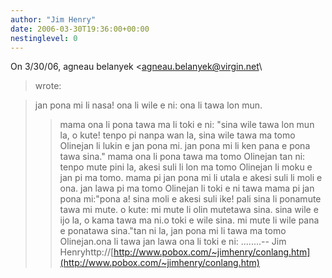 ```yaml
---
author: "Jim Henry"
date: 2006-03-30T19:36:00+00:00
nestinglevel: 0
---
```

On 3/30/06, agneau belanyek <[agneau.belanyek@virgin.net](mailto://agneau.belanyek@virgin.net)\
> wrote:

> jan pona mi li nasa! ona li wile e ni: ona li tawa lon mun.
>> mama ona li pona tawa ma li toki e ni:
> "sina wile tawa lon mun la, o kute! tenpo pi nanpa wan la,
> sina wile tawa ma tomo Olinejan li lukin e jan pona mi.
> jan pona mi li ken pana e pona tawa sina."
>> mama ona li pona tawa ma tomo Olinejan tan ni: tenpo mute pini la,
> akesi suli li lon ma tomo Olinejan li moku e jan pi ma tomo. mama pi
> jan pona mi li utala e akesi suli li moli e ona. jan lawa pi ma tomo
> Olinejan li toki e ni tawa mama pi jan pona mi:"pona a! sina moli e akesi suli ike! pali sina li ponamute tawa mi mute. o kute: mi mute li olin mutetawa sina. sina wile e ijo la, o kama tawa ma ni.o toki e wile sina. mi mute li wile pana e ponatawa sina."tan ni la, jan pona mi li tawa ma tomo Olinejan.ona li tawa jan lawa ona li toki e ni: ........--
Jim Henryhttp://[http://www.pobox.com/~jimhenry/conlang.htm](http://www.pobox.com/~jimhenry/conlang.htm)